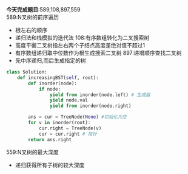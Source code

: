 **今天完成题目**:589,108,897,559  
589:N叉树的前序遍历
- 根左右的顺序
- 递归法和栈模拟的迭代法
108:有序数组转化为二叉搜索树
- 高度平衡二叉树指左右两个子结点高度差绝对值不超过1
- 有序数组递归取中位数作为根生成搜索二叉树
897:递增顺序查找二叉树
- 先中序递归,而后生成指定的树
```python
class Solution:
    def increasingBST(self, root):
        def inorder(node):
            if node:
                yield from inorder(node.left) # 生成器
                yield node.val
                yield from inorder(node.right)

        ans = cur = TreeNode(None) #初始化为空
        for v in inorder(root):
            cur.right = TreeNode(v)
            cur = cur.right # 指针
        return ans.right
```
559:N叉树的最大深度  
- 递归获得所有子树的较大深度